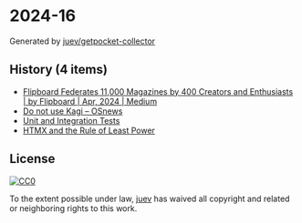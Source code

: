 # 2024-16

Generated by [juev/getpocket-collector](https://github.com/juev/getpocket-collector)

## History (4 items)

- [Flipboard Federates 11,000 Magazines by 400 Creators and Enthusiasts | by Flipboard | Apr, 2024 | Medium](https://flipboard.medium.com/flipboard-federates-11-000-magazines-by-400-creators-and-enthusiasts-82dd94691f74)
- [Do not use Kagi – OSnews](https://www.osnews.com/story/139270/do-not-use-kagi/)
- [Unit and Integration Tests](https://matklad.github.io/2022/07/04/unit-and-integration-tests.html)
- [HTMX and the Rule of Least Power](https://blog.gypsydave5.com/posts/2024/4/12/htmx-and-the-rule-of-least-power)

## License

[![CC0](https://mirrors.creativecommons.org/presskit/buttons/88x31/svg/cc-zero.svg)](https://creativecommons.org/publicdomain/zero/1.0/)

To the extent possible under law, [juev](https://github.com/juev) has waived all copyright and related or neighboring rights to this work.

